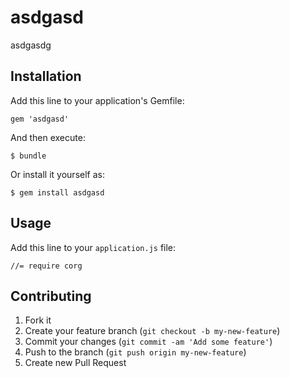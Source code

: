 # asdgasd

asdgasdg

## Installation

Add this line to your application's Gemfile:

    gem 'asdgasd'

And then execute:

    $ bundle

Or install it yourself as:

    $ gem install asdgasd

## Usage

Add this line to your `application.js` file:

    //= require corg

## Contributing

1. Fork it
2. Create your feature branch (`git checkout -b my-new-feature`)
3. Commit your changes (`git commit -am 'Add some feature'`)
4. Push to the branch (`git push origin my-new-feature`)
5. Create new Pull Request
